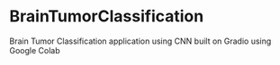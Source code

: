# BrainTumorClassification
Brain Tumor Classification application using CNN built on Gradio using Google Colab

